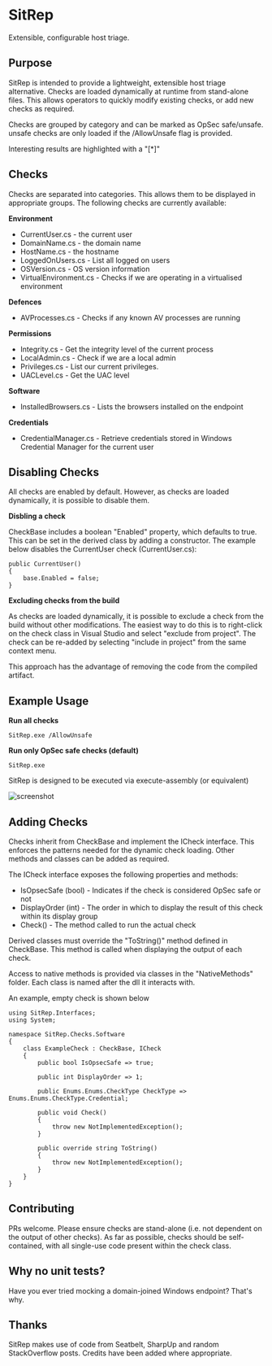 # SitRep
Extensible, configurable host triage.

## Purpose
SitRep is intended to provide a lightweight, extensible host triage alternative. Checks are loaded dynamically at runtime from stand-alone files. This allows operators to quickly modify existing checks, or add new checks as required.

Checks are grouped by category and can be marked as OpSec safe/unsafe. unsafe checks are only loaded if the /AllowUnsafe flag is provided. 

Interesting results are highlighted with a "[\*]" 

## Checks
Checks are separated into categories. This allows them to be displayed in appropriate groups. The following checks are currently available: 

**Environment**
* CurrentUser.cs - the current user
* DomainName.cs - the domain name
* HostName.cs - the hostname
* LoggedOnUsers.cs - List all logged on users
* OSVersion.cs - OS version information 
* VirtualEnvironment.cs - Checks if we are operating in a virtualised environment

**Defences**
* AVProcesses.cs - Checks if any known AV processes are running

**Permissions**
* Integrity.cs - Get the integrity level of the current process
* LocalAdmin.cs - Check if we are a local admin
* Privileges.cs - List our current privileges.
* UACLevel.cs - Get the UAC level

**Software**
* InstalledBrowsers.cs - Lists the browsers installed on the endpoint

**Credentials**
* CredentialManager.cs - Retrieve credentials stored in Windows Credential Manager for the current user

## Disabling Checks
All checks are enabled by default. However, as checks are loaded dynamically, it is possible to disable them.

**Disbling a check**

CheckBase includes a boolean "Enabled" property, which defaults to true. This can be set in the derived class by adding a constructor. The example below disables the CurrentUser check (CurrentUser.cs):

```
public CurrentUser()
{
    base.Enabled = false;
}
```
**Excluding checks from the build** 

As checks are loaded dynamically, it is possible to exclude a check from the build without other modifications. The easiest way to do this is to right-click on the check class in Visual Studio and select "exclude from project". The check can be re-added by selecting "include in project" from the same context menu. 

This approach has the advantage of removing the code from the compiled artifact.

## Example Usage

**Run all checks**
```
SitRep.exe /AllowUnsafe
```
**Run only OpSec safe checks (default)**
```
SitRep.exe
```
SitRep is designed to be executed via execute-assembly (or equivalent) 

![screenshot](https://github.com/mdsecactivebreach/sitrep/blob/master/execute-assembly-example.png)

## Adding Checks
Checks inherit from CheckBase and implement the ICheck interface. This enforces the patterns needed for the dynamic check loading. Other methods and classes can be added as required.

The ICheck interface exposes the following properties and methods:
* IsOpsecSafe (bool) - Indicates if the check is considered OpSec safe or not
* DisplayOrder (int) - The order in which to display the result of this check within its display group
* Check() - The method called to run the actual check

Derived classes must override the "ToString()" method defined in CheckBase. This method is called when displaying the output of each check.

Access to native methods is provided via classes in the "NativeMethods" folder. Each class is named after the dll it interacts with. 

An example, empty check is shown below

```
using SitRep.Interfaces;
using System;

namespace SitRep.Checks.Software
{
    class ExampleCheck : CheckBase, ICheck
    {
        public bool IsOpsecSafe => true;

        public int DisplayOrder => 1;

        public Enums.Enums.CheckType CheckType => Enums.Enums.CheckType.Credential;

        public void Check()
        {
            throw new NotImplementedException();
        }

        public override string ToString()
        {
            throw new NotImplementedException();
        }
    }
}
```
## Contributing
PRs welcome. Please ensure checks are stand-alone (i.e. not dependent on the output of other checks). As far as possible, checks should be self-contained, with all single-use code present within the check class.

## Why no unit tests?
Have you ever tried mocking a domain-joined Windows endpoint? That's why. 

## Thanks
SitRep makes use of code from Seatbelt, SharpUp and random StackOverflow posts. Credits have been added where appropriate. 

